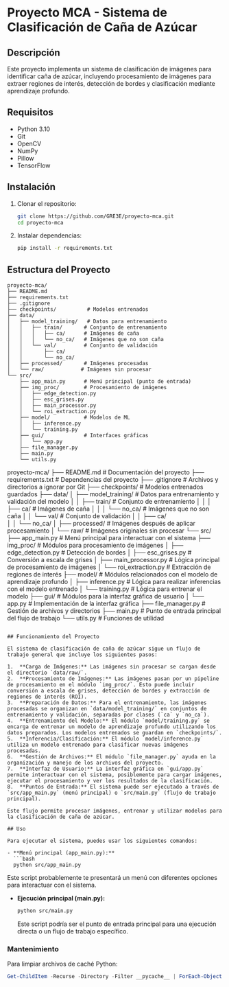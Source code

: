 # Proyecto MCA - Sistema de Clasificación de Caña de Azúcar

## Descripción
Este proyecto implementa un sistema de clasificación de imágenes para identificar caña de azúcar, incluyendo procesamiento de imágenes para extraer regiones de interés, detección de bordes y clasificación mediante aprendizaje profundo.

## Requisitos
- Python 3.10
- Git
- OpenCV
- NumPy
- Pillow
- TensorFlow

## Instalación

1. Clonar el repositorio:
   ```bash
   git clone https://github.com/GRE3E/proyecto-mca.git
   cd proyecto-mca
   ```
2. Instalar dependencias:
   ```bash
   pip install -r requirements.txt
   ```

## Estructura del Proyecto
```
proyecto-mca/
├── README.md
├── requirements.txt
├── .gitignore
├── checkpoints/          # Modelos entrenados
├── data/
│   ├── model_training/   # Datos para entrenamiento
│   │   ├── train/       # Conjunto de entrenamiento
│   │   │   ├── ca/      # Imágenes de caña
│   │   │   └── no_ca/   # Imágenes que no son caña
│   │   └── val/         # Conjunto de validación
│   │       ├── ca/
│   │       └── no_ca/
│   ├── processed/       # Imágenes procesadas
│   └── raw/            # Imágenes sin procesar
└── src/
    ├── app_main.py      # Menú principal (punto de entrada)
    ├── img_proc/        # Procesamiento de imágenes
    │   ├── edge_detection.py
    │   ├── esc_grises.py
    │   ├── main_processor.py
    │   └── roi_extraction.py
    ├── model/           # Modelos de ML
    │   ├── inference.py
    │   └── training.py
    ├── gui/             # Interfaces gráficas
    │   └── app.py
    ├── file_manager.py
    ├── main.py
    └── utils.py
```
proyecto-mca/
├── README.md         # Documentación del proyecto
├── requirements.txt  # Dependencias del proyecto
├── .gitignore        # Archivos y directorios a ignorar por Git
├── checkpoints/      # Modelos entrenados guardados
├── data/
│   ├── model_training/ # Datos para entrenamiento y validación del modelo
│   │   ├── train/     # Conjunto de entrenamiento
│   │   │   ├── ca/    # Imágenes de caña
│   │   │   └── no_ca/ # Imágenes que no son caña
│   │   └── val/       # Conjunto de validación
│   │       ├── ca/  
│   │       └── no_ca/
│   ├── processed/   # Imágenes después de aplicar procesamiento
│   └── raw/        # Imágenes originales sin procesar
└── src/
    ├── app_main.py  # Menú principal para interactuar con el sistema
    ├── img_proc/    # Módulos para procesamiento de imágenes
    │   ├── edge_detection.py # Detección de bordes
    │   ├── esc_grises.py     # Conversión a escala de grises
    │   ├── main_processor.py # Lógica principal de procesamiento de imágenes
    │   └── roi_extraction.py # Extracción de regiones de interés
    ├── model/       # Módulos relacionados con el modelo de aprendizaje profundo
    │   ├── inference.py    # Lógica para realizar inferencias con el modelo entrenado
    │   └── training.py     # Lógica para entrenar el modelo
    ├── gui/         # Módulos para la interfaz gráfica de usuario
    │   └── app.py        # Implementación de la interfaz gráfica
    ├── file_manager.py # Gestión de archivos y directorios
    ├── main.py      # Punto de entrada principal del flujo de trabajo
    └── utils.py     # Funciones de utilidad
```

## Funcionamiento del Proyecto

El sistema de clasificación de caña de azúcar sigue un flujo de trabajo general que incluye los siguientes pasos:

1.  **Carga de Imágenes:** Las imágenes sin procesar se cargan desde el directorio `data/raw/`.
2.  **Procesamiento de Imágenes:** Las imágenes pasan por un pipeline de procesamiento en el módulo `img_proc/`. Esto puede incluir conversión a escala de grises, detección de bordes y extracción de regiones de interés (ROI).
3.  **Preparación de Datos:** Para el entrenamiento, las imágenes procesadas se organizan en `data/model_training/` en conjuntos de entrenamiento y validación, separadas por clases (`ca` y `no_ca`).
4.  **Entrenamiento del Modelo:** El módulo `model/training.py` se encarga de entrenar un modelo de aprendizaje profundo utilizando los datos preparados. Los modelos entrenados se guardan en `checkpoints/`.
5.  **Inferencia/Clasificación:** El módulo `model/inference.py` utiliza un modelo entrenado para clasificar nuevas imágenes procesadas.
6.  **Gestión de Archivos:** El módulo `file_manager.py` ayuda en la organización y manejo de los archivos del proyecto.
7.  **Interfaz de Usuario:** La interfaz gráfica en `gui/app.py` permite interactuar con el sistema, posiblemente para cargar imágenes, ejecutar el procesamiento y ver los resultados de la clasificación.
8.  **Puntos de Entrada:** El sistema puede ser ejecutado a través de `src/app_main.py` (menú principal) o `src/main.py` (flujo de trabajo principal).

Este flujo permite procesar imágenes, entrenar y utilizar modelos para la clasificación de caña de azúcar.

## Uso

Para ejecutar el sistema, puedes usar los siguientes comandos:

- **Menú principal (app_main.py):**
  ```bash
  python src/app_main.py
  ```
  Este script probablemente te presentará un menú con diferentes opciones para interactuar con el sistema.

- **Ejecución principal (main.py):**
  ```bash
  python src/main.py
  ```
  Este script podría ser el punto de entrada principal para una ejecución directa o un flujo de trabajo específico.


### Mantenimiento
Para limpiar archivos de caché Python:
```powershell
Get-ChildItem -Recurse -Directory -Filter __pycache__ | ForEach-Object { Remove-Item $_.FullName -Recurse -Force }
```